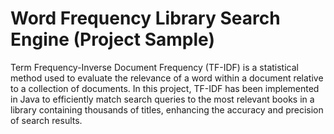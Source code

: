 # Word Frequency Library Search Engine (Project Sample)
Term Frequency-Inverse Document Frequency (TF-IDF) is a statistical method used to evaluate the relevance of a word within a document relative to a collection of documents. In this project, TF-IDF has been implemented in Java to efficiently match search queries to the most relevant books in a library containing thousands of titles, enhancing the accuracy and precision of search results.
